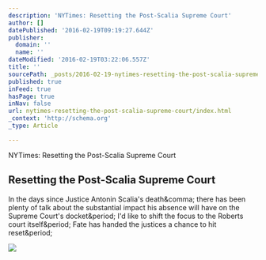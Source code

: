 ```yaml
---
description: 'NYTimes: Resetting the Post-Scalia Supreme Court'
author: []
datePublished: '2016-02-19T09:19:27.644Z'
publisher:
  domain: ''
  name: ''
dateModified: '2016-02-19T03:22:06.557Z'
title: ''
sourcePath: _posts/2016-02-19-nytimes-resetting-the-post-scalia-supreme-court.md
published: true
inFeed: true
hasPage: true
inNav: false
url: nytimes-resetting-the-post-scalia-supreme-court/index.html
_context: 'http://schema.org'
_type: Article

---
```

NYTimes: Resetting the Post-Scalia Supreme Court

<article style=""><h1>Resetting the Post-Scalia Supreme Court</h1><p>In the days since Justice Antonin Scalia's death&amp;comma; there has been plenty of talk about the substantial impact his absence will have on the Supreme Court's docket&amp;period; I'd like to shift the focus to the Roberts court itself&amp;period; Fate has handed the justices a chance to hit reset&amp;period;</p><img src="http://static01.nyt.com/images/2016/02/18/opinion/18greenhouse/18greenhouse-facebookJumbo.jpg" /></article>
